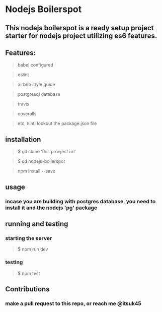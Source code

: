 
# Nodejs Boilerspot
## This nodejs boilerspot is a ready setup project starter for nodejs project utilizing es6 features.
## Features:
>babel configured

>eslint

>airbnb style guide

>postgresql database

>travis

>coveralls 

>etc, hint: lookout the package.json file 

## installation
>$ git clone 'this proeject url'

>$ cd nodejs-boilerspot

>npm install --save

## usage
### incase you are building with postgres database, you need to install it and the nodejs 'pg' package

## running and testing
### starting the server
>$ npm run dev
### testing
> $ npm test

## Contributions
### make a pull request to this repo, or reach me @itsuk45